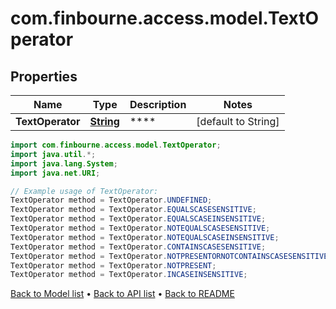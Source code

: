 # com.finbourne.access.model.TextOperator

## Properties

Name | Type | Description | Notes
------------ | ------------- | ------------- | -------------
**TextOperator** | [**String**](.md) | **** | [default to String]

```java
import com.finbourne.access.model.TextOperator;
import java.util.*;
import java.lang.System;
import java.net.URI;

// Example usage of TextOperator:
TextOperator method = TextOperator.UNDEFINED;
TextOperator method = TextOperator.EQUALSCASESENSITIVE;
TextOperator method = TextOperator.EQUALSCASEINSENSITIVE;
TextOperator method = TextOperator.NOTEQUALSCASESENSITIVE;
TextOperator method = TextOperator.NOTEQUALSCASEINSENSITIVE;
TextOperator method = TextOperator.CONTAINSCASESENSITIVE;
TextOperator method = TextOperator.NOTPRESENTORNOTCONTAINSCASESENSITIVE;
TextOperator method = TextOperator.NOTPRESENT;
TextOperator method = TextOperator.INCASEINSENSITIVE;
```


[Back to Model list](../README.md#documentation-for-models) &#8226; [Back to API list](../README.md#documentation-for-api-endpoints) &#8226; [Back to README](../README.md)
